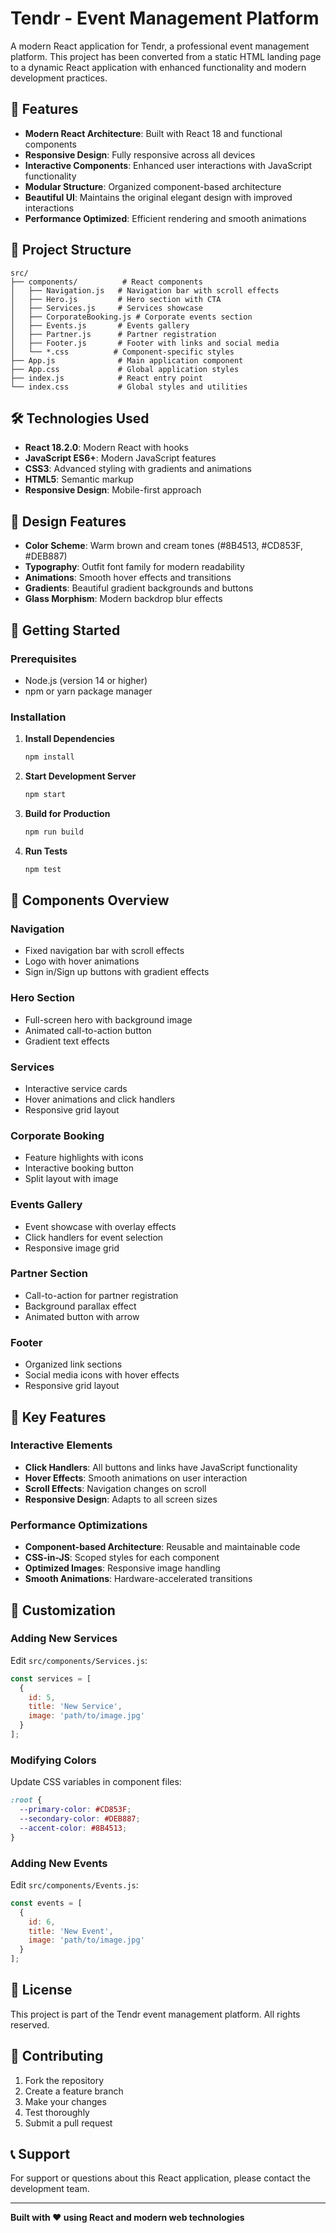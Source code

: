 # Tendr - Event Management Platform

A modern React application for Tendr, a professional event management platform. This project has been converted from a static HTML landing page to a dynamic React application with enhanced functionality and modern development practices.

## 🚀 Features

- **Modern React Architecture**: Built with React 18 and functional components
- **Responsive Design**: Fully responsive across all devices
- **Interactive Components**: Enhanced user interactions with JavaScript functionality
- **Modular Structure**: Organized component-based architecture
- **Beautiful UI**: Maintains the original elegant design with improved interactions
- **Performance Optimized**: Efficient rendering and smooth animations

## 📁 Project Structure

```
src/
├── components/          # React components
│   ├── Navigation.js   # Navigation bar with scroll effects
│   ├── Hero.js         # Hero section with CTA
│   ├── Services.js     # Services showcase
│   ├── CorporateBooking.js # Corporate events section
│   ├── Events.js       # Events gallery
│   ├── Partner.js      # Partner registration
│   ├── Footer.js       # Footer with links and social media
│   └── *.css          # Component-specific styles
├── App.js              # Main application component
├── App.css             # Global application styles
├── index.js            # React entry point
└── index.css           # Global styles and utilities
```

## 🛠️ Technologies Used

- **React 18.2.0**: Modern React with hooks
- **JavaScript ES6+**: Modern JavaScript features
- **CSS3**: Advanced styling with gradients and animations
- **HTML5**: Semantic markup
- **Responsive Design**: Mobile-first approach

## 🎨 Design Features

- **Color Scheme**: Warm brown and cream tones (#8B4513, #CD853F, #DEB887)
- **Typography**: Outfit font family for modern readability
- **Animations**: Smooth hover effects and transitions
- **Gradients**: Beautiful gradient backgrounds and buttons
- **Glass Morphism**: Modern backdrop blur effects

## 🚀 Getting Started

### Prerequisites

- Node.js (version 14 or higher)
- npm or yarn package manager

### Installation

1. **Install Dependencies**
   ```bash
   npm install
   ```

2. **Start Development Server**
   ```bash
   npm start
   ```

3. **Build for Production**
   ```bash
   npm run build
   ```

4. **Run Tests**
   ```bash
   npm test
   ```

## 📱 Components Overview

### Navigation
- Fixed navigation bar with scroll effects
- Logo with hover animations
- Sign in/Sign up buttons with gradient effects

### Hero Section
- Full-screen hero with background image
- Animated call-to-action button
- Gradient text effects

### Services
- Interactive service cards
- Hover animations and click handlers
- Responsive grid layout

### Corporate Booking
- Feature highlights with icons
- Interactive booking button
- Split layout with image

### Events Gallery
- Event showcase with overlay effects
- Click handlers for event selection
- Responsive image grid

### Partner Section
- Call-to-action for partner registration
- Background parallax effect
- Animated button with arrow

### Footer
- Organized link sections
- Social media icons with hover effects
- Responsive grid layout

## 🎯 Key Features

### Interactive Elements
- **Click Handlers**: All buttons and links have JavaScript functionality
- **Hover Effects**: Smooth animations on user interaction
- **Scroll Effects**: Navigation changes on scroll
- **Responsive Design**: Adapts to all screen sizes

### Performance Optimizations
- **Component-based Architecture**: Reusable and maintainable code
- **CSS-in-JS**: Scoped styles for each component
- **Optimized Images**: Responsive image handling
- **Smooth Animations**: Hardware-accelerated transitions

## 🔧 Customization

### Adding New Services
Edit `src/components/Services.js`:
```javascript
const services = [
  {
    id: 5,
    title: 'New Service',
    image: 'path/to/image.jpg'
  }
];
```

### Modifying Colors
Update CSS variables in component files:
```css
:root {
  --primary-color: #CD853F;
  --secondary-color: #DEB887;
  --accent-color: #8B4513;
}
```

### Adding New Events
Edit `src/components/Events.js`:
```javascript
const events = [
  {
    id: 6,
    title: 'New Event',
    image: 'path/to/image.jpg'
  }
];
```

## 📄 License

This project is part of the Tendr event management platform. All rights reserved.

## 🤝 Contributing

1. Fork the repository
2. Create a feature branch
3. Make your changes
4. Test thoroughly
5. Submit a pull request

## 📞 Support

For support or questions about this React application, please contact the development team.

---

**Built with ❤️ using React and modern web technologies** 